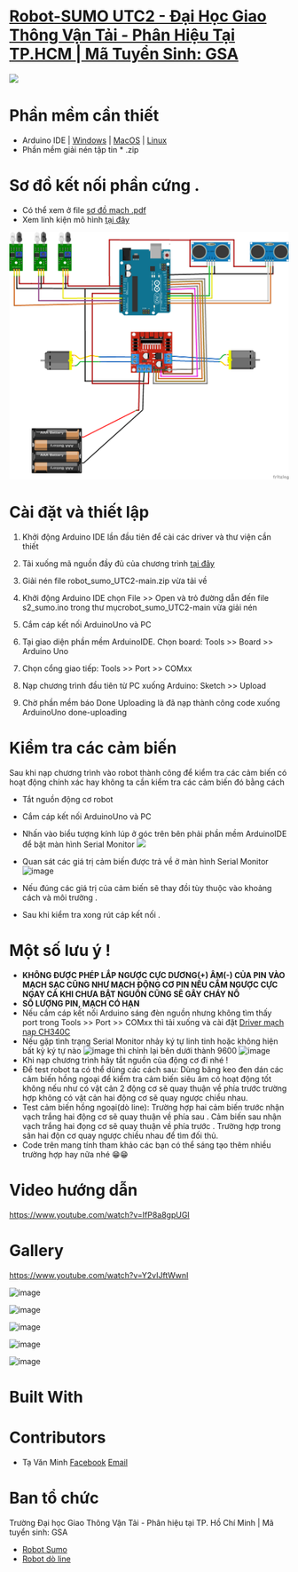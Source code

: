 
# [Robot-SUMO  UTC2 - Đại Học Giao Thông Vận Tải - Phân Hiệu Tại TP.HCM | Mã Tuyển Sinh: GSA](https://utc2.edu.vn)
<img src="https://utc2.edu.vn/upload/company/logo-15725982242.png">

# Phần mềm cần thiết 

- Arduino IDE | [Windows](https://www.microsoft.com/store/apps/9nblggh4rsd8?ocid=badge) | [MacOS](https://downloads.arduino.cc/arduino-1.8.13-macosx.zip) | [Linux](https://downloads.arduino.cc/arduino-1.8.13-linux32.tar.xz)
- Phần mềm giải nén tập tin * .zip
# Sơ đồ kết nối phần cứng .
 - Có thể xem ở file [sơ đồ mạch .pdf](https://github.com/vanminh1310/robot_sumo_UTC2/blob/main/s%C6%A1%20%C4%91%E1%BB%93%20m%E1%BA%A1ch%20.pdf)
 - Xem linh kiện mô hình [tại đây](https://iot-joy.netlify.app/lk.html)
 <img src="https://github.com/vanminh1310/robot_sumo_UTC2/blob/main/s2_sumo/sumo_bb.png">

# Cài đặt và thiết lập  
1. Khởi động Arduino IDE lần đầu tiên để cài các driver và thư viện cần thiết

2. Tải xuống mã nguồn đầy đủ của chương trình [tại đây](https://github.com/vanminh1310/robot_sumo_UTC2.git) 

3. Giải nén file robot_sumo_UTC2-main.zip vừa tải về

4. Khởi động Arduino IDE chọn File >> Open và trỏ đường dẫn đến file s2_sumo.ino trong thư mụcrobot_sumo_UTC2-main vừa giải nén

5. Cắm cáp kết nối ArduinoUno và PC

6. Tại giao diện phần mềm ArduinoIDE. Chọn board: Tools >> Board >> Arduino Uno

7. Chọn cổng giao tiếp: Tools >> Port >> COMxx

8. Nạp chương trình đầu tiên từ PC xuống Arduino: Sketch >> Upload

9. Chờ phần mềm báo Done Uploading là đã nạp thành công code xuống ArduinoUno done-uploading

# Kiểm tra các cảm biến 
 Sau khi nạp chương trình vào robot thành công để kiểm tra các cảm biến có hoạt động chính xác hay không ta cần kiểm tra các cảm biến đó bằng cách 
  - Tắt nguồn động cơ robot
  - Cắm cáp kết nối ArduinoUno và PC
  - Nhấn vào biểu tượng kính lúp ở góc trên bên phải phần mềm ArduinoIDE để bật màn hình Serial Monitor <img src="http://making.do/alc-makerspace/console-icon.png">
  - Quan sát các giá trị cảm biến được trả về ở màn hình  Serial Monitor ![image](https://user-images.githubusercontent.com/53778428/109662792-055d9380-7b9e-11eb-9603-88b918ac1cbb.png)

 - Nếu đúng các giá trị của cảm biến sẽ thay đồi tùy thuộc vào khoảng cách và môi trường .
 - Sau khi kiểm tra xong rút cáp kết nối .
 
 # Một số lưu ý !
- **KHÔNG ĐƯỢC PHÉP LẮP NGƯỢC CỰC DƯƠNG(+) ÂM(-) CỦA PIN VÀO MẠCH SẠC CŨNG NHƯ MẠCH ĐỘNG CƠ PIN NẾU CẮM NGƯỢC CỰC NGAY CẢ KHI CHƯA BẬT NGUỒN CŨNG SẼ GÂY CHÁY NỔ**
- **SỐ LƯỢNG PIN, MẠCH CÓ HẠN**
- Nếu cắm cáp kết nối Arduino sáng đèn nguồn nhưng không tìm thấy port trong Tools >> Port >> COMxx thì tải xuống và cài đặt [Driver mạch nạp CH340C](https://sparks.gogo.co.nz/assets/_site_/downloads/CH34x_Install_Windows_v3_4.zip)
- Nếu gặp tình trạng Serial Monitor nhảy ký tự linh tinh hoặc không hiện bất kỳ ký tự nào ![image](https://user-images.githubusercontent.com/53778428/109663457-b5330100-7b9e-11eb-840e-9b3954fbfd54.png) thì chỉnh lại bên dưới thành 9600 ![image](https://user-images.githubusercontent.com/53778428/109663602-e27faf00-7b9e-11eb-94b5-24c30d8665cf.png)
- Khi nạp chương trình hãy tắt nguồn của động cơ đi nhé !
- Để test robot ta có thể dùng các cách sau: Dùng băng keo đen dán các cảm biến hồng ngoại để kiểm tra cảm biến siêu âm có hoạt động tốt không nếu như có vật cản 2 động cơ sẽ quay thuận về phía trước trường hợp không có vật cản hai động cơ sẽ quay ngược chiều nhau. 
- Test cảm biến hồng ngoại(dò line): Trường hợp hai cảm biến trước nhận vạch trắng hai động cơ sẽ quay thuận về phía sau . Cảm biến sau nhận vạch trắng hai đọng cơ sẽ quay thuận về phía trước . Trường hợp trong sân hai độn cơ quay ngược chiều nhau để tìm đối thủ.
- Code trên mang tính tham khảo các bạn có thể sáng tạo thêm nhiều trường hợp hay nữa nhé 😁😁

# Video hướng dẫn 
https://www.youtube.com/watch?v=IfP8a8gpUGI

# Gallery
https://www.youtube.com/watch?v=Y2vIJftWwnI

![image](https://user-images.githubusercontent.com/53778428/109665891-3b504700-7ba1-11eb-9833-685c5e285aed.png)

![image](https://user-images.githubusercontent.com/53778428/109665936-473c0900-7ba1-11eb-9327-74e5dd38e7dc.png)

![image](https://user-images.githubusercontent.com/53778428/109665983-5753e880-7ba1-11eb-8f58-4c6f87f31816.png)

![image](https://user-images.githubusercontent.com/53778428/109666093-70f53000-7ba1-11eb-8b84-0ae2963a439e.png)

![image](https://user-images.githubusercontent.com/53778428/109666206-8ec29500-7ba1-11eb-9ef9-677565367ef5.png)

# Built With

# Contributors
 - Tạ Văn Minh [Facebook](https://www.facebook.com/taminh1310) [Email](taminh39@gmail.com)
# Ban tổ chức 
Trường Đại học Giao Thông Vận Tải - Phân hiệu tại TP. Hồ Chí Minh | Mã tuyển sinh: GSA

 - [Robot Sumo](https://github.com/vanminh1310/robot_sumo_UTC2)
 - [Robot dò line](https://github.com/spiderock98/XeDoLineUTC2#xe-d%C3%B2-line-utc2---%C4%91%E1%BA%A1i-h%E1%BB%8Dc-giao-th%C3%B4ng-v%E1%BA%ADn-t%E1%BA%A3i---ph%C3%A2n-hi%E1%BB%87u-t%E1%BA%A1i-tphcm--m%C3%A3-tuy%E1%BB%83n-sinh-gsa)






